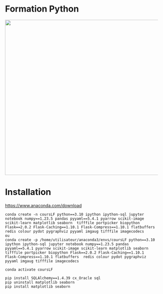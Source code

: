 # Formation Python 

<img src="https://github.com/rbizoi/PythonFormationCESI/blob/main/images/python-image-logo-940x530.jpeg" width="512">

# Installation 
https://www.anaconda.com/download

```
conda create -n coursLF python==3.10 ipython ipython-sql jupyter notebook numpy==1.23.5 pandas pyyaml==5.4.1 pyarrow scikit-image scikit-learn matplotlib seaborn  tifffile portpicker biopython Flask==2.0.2 Flask-Caching==1.10.1 Flask-Compress==1.10.1 flatbuffers  redis colour pydot pygraphviz pyyaml imgaug tifffile imagecodecs
ou 
conda create -p /home/utilisateur/anaconda3/envs/coursLF python==3.10 ipython ipython-sql jupyter notebook numpy==1.23.5 pandas pyyaml==5.4.1 pyarrow scikit-image scikit-learn matplotlib seaborn  tifffile portpicker biopython Flask==2.0.2 Flask-Caching==1.10.1 Flask-Compress==1.10.1 flatbuffers  redis colour pydot pygraphviz pyyaml imgaug tifffile imagecodecs

conda activate coursLF

pip install SQLAlchemy==1.4.39 cx_Oracle sql
pip uninstall matplotlib seaborn
pip install matplotlib seaborn
```


